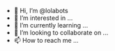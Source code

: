- 👋 Hi, I’m @lolabots
- 👀 I’m interested in ...
- 🌱 I’m currently learning ...
- 💞️ I’m looking to collaborate on ...
- 📫 How to reach me ...

<!---
lolabots/lolabots is a ✨ special ✨ repository because its `README.md` (this file) appears on your GitHub profile.
You can click the Preview link to take a look at your changes.
--->
